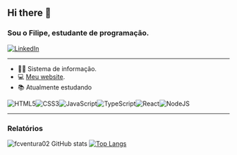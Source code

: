 ## Hi there 👋

### Sou o Filipe, estudante de programação.
[![LinkedIn](https://img.shields.io/badge/linkedin-%230077B5.svg?style=for-the-badge&logo=linkedin&logoColor=white)](https://www.linkedin.com/in/fcventura02/)

<hr>

- 👨‍🎓 Sistema de informação.
- 💻 <a href="https://devventura.netlify.app/">Meu website</a>.
- 📚 Atualmente estudando 

![HTML5](https://img.shields.io/badge/html5-%23E34F26.svg?style=for-the-badge&logo=html5&logoColor=white)![CSS3](https://img.shields.io/badge/css3-%231572B6.svg?style=for-the-badge&logo=css3&logoColor=white)![JavaScript](https://img.shields.io/badge/javascript-%23323330.svg?style=for-the-badge&logo=javascript&logoColor=%23F7DF1E)![TypeScript](https://img.shields.io/badge/typescript-%23007ACC.svg?style=for-the-badge&logo=typescript&logoColor=white)![React](https://img.shields.io/badge/react-%2320232a.svg?style=for-the-badge&logo=react&logoColor=%2361DAFB)![NodeJS](https://img.shields.io/badge/node.js-6DA55F?style=for-the-badge&logo=node.js&logoColor=white)

<hr/>


### Relatórios

![fcventura02 GitHub stats](https://github-readme-stats.vercel.app/api?username=fcventura02&show_icons=true&theme=radical&custom_title=Filipe%20Ventura%20GitHub%20Starts)    [![Top Langs](https://github-readme-stats.vercel.app/api/top-langs/?username=fcventura02&layout=compact&theme=radical&custom_title=Linguagens%20mais%20utilizadas&langs_count=8)](https://github.com/anuraghazra/github-readme-stats)
